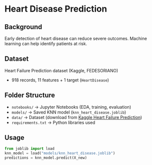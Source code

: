 # Heart Disease Prediction

## Background
Early detection of heart disease can reduce severe outcomes. Machine learning can help identify patients at risk.

## Dataset
Heart Failure Prediction dataset (Kaggle, FEDESORIANO)  
- 918 records, 11 features + 1 target (`HeartDisease`)

## Folder Structure
- `notebooks/` → Jupyter Notebooks (EDA, training, evaluation)
- `models/` → Saved KNN model (`knn_heart_disease.joblib`)
- `data/` → Dataset (download from [Kaggle Heart Failure Prediction](https://www.kaggle.com/datasets/fedesoriano/heart-failure-prediction?select=heart.csv))
- `requirements.txt` → Python libraries used

## Usage
```python
from joblib import load
knn_model = load("models/knn_heart_disease.joblib")
predictions = knn_model.predict(X_new)
